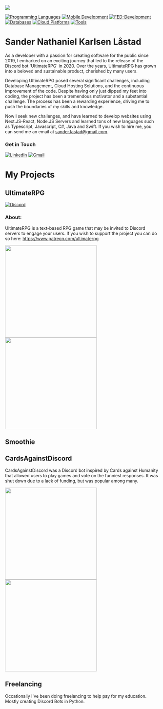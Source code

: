 <img src="https://media.licdn.com/dms/image/C4E16AQFej7fLZUdGRw/profile-displaybackgroundimage-shrink_350_1400/0/1638921781158?e=1726099200&v=beta&t=b0ZrMab6xcjb_HaONCg3wzUttAw9iZMAA4rgRyJUDyc" />

[![Programming Languages](https://skillicons.dev/icons?i=js,ts,python,cs,net,java,nodejs)]()
[![Mobile Development](https://skillicons.dev/icons?i=swift)]()
[![FED-Development](https://skillicons.dev/icons?i=nextjs,react,html,tailwind,css)]()
[![Databases](https://skillicons.dev/icons?i=mongodb,mysql,postgresql)]()
[![Cloud Platforms](https://skillicons.dev/icons?i=azure,aws)]()
[![Tools](https://skillicons.dev/icons?i=docker,postman,vscode,git)]()

# **Sander Nathaniel Karlsen Låstad**
As a developer with a passion for creating software for the public since 2019, I embarked on an exciting journey that led to the release of the Discord bot 'UltimateRPG' in 2020. Over the years, UltimateRPG has grown into a beloved and sustainable product, cherished by many users.

Developing UltimateRPG posed several significant challenges, including Database Management, Cloud Hosting Solutions, and the continuous improvement of the code. Despite having only just dipped my feet into coding, the project has been a tremendous motivator and a substantial challenge. The process has been a rewarding experience, driving me to push the boundaries of my skills and knowledge.

Now I seek new challenges, and have learned to develop websites using Next.JS-React, Node.JS Servers and learned tons of new languages such as Typescript, Javascript, C#, Java and Swift.
If you wish to hire me, you can send me an email at [sander.lastad@gmail.com](mailto:sander.lastad@gmail.com).

### Get in Touch
[![LinkedIn](https://skillicons.dev/icons?i=linkedin)](https://www.linkedin.com/in/sander-lastad/)
[![Gmail](https://skillicons.dev/icons?i=gmail)](mailto:sander.lastad@gmail.com)


# My Projects
## UltimateRPG
[![Discord](https://skillicons.dev/icons?i=discord)](https://discord.com/invite/ultimaterpg)

### About:
UltimateRPG is a text-based RPG game that may be invited to Discord servers to engage your users.
If you wish to support the project you can do so here: https://www.patreon.com/ultimaterpg 

<img src="https://i.imgur.com/VLTqSrm.png" width="300" />
<img src="https://i.imgur.com/gtOPgy0.png" width="300" />

## Smoothie

## CardsAgainstDiscord
CardsAgainstDiscord was a Discord bot inspired by Cards against Humanity that allowed users to play games and vote on the funniest responses.
It was shut down due to a lack of funding, but was popular among many.

<img src="https://i.imgur.com/T0sixFQ.png" width="300" />
<img src="https://i.imgur.com/gjeGPlH.png" width="300" />

## Freelancing
Occationally I've been doing freelancing to help pay for my education. Mostly creating Discord Bots in Python.
